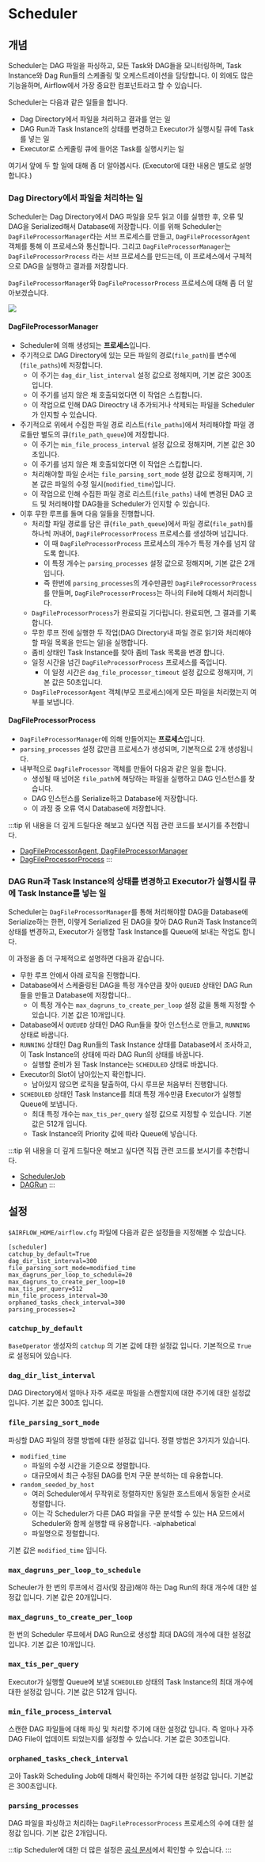 # Scheduler

## 개념

Scheduler는 DAG 파일을 파싱하고, 모든 Task와 DAG들을 모니터링하며, Task Instance와 Dag Run들의 스케줄링 및 오케스트레이션을 담당합니다.
이 외에도 많은 기능을하며, Airflow에서 가장 중요한 컴포넌트라고 할 수 있습니다.

Scheduler는 다음과 같은 일들을 합니다.

- Dag Directory에서 파일을 처리하고 결과를 얻는 일
- DAG Run과 Task Instance의 상태를 변경하고 Executor가 실행시킬 큐에 Task를 넣는 일
- Executor로 스케줄링 큐에 들어온 Task를 실행시키는 일

여기서 앞에 두 할 일에 대해 좀 더 알아봅시다. (Executor에 대한 내용은 별도로 설명합니다.)

### Dag Directory에서 파일을 처리하는 일

Scheduler는 Dag Directory에서 DAG 파일을 모두 읽고 이를 실행한 후, 오류 및 DAG을 Serialized해서 Database에 저장합니다.
이를 위해 Scheduler는 `DagFileProcessorManager`라는 서브 프로세스를 만들고, `DagFileProcessorAgent` 객체를 통해 이 프로세스와 통신합니다.
그리고 `DagFileProcessorManager`는 `DagFileProcessorProcess` 라는 서브 프로세스를 만드는데, 이 프로세스에서 구체적으로 DAG을 실행하고 결과를 저장합니다.

`DagFileProcessorManager`와 `DagFileProcessorProcess` 프로세스에 대해 좀 더 알아보겠습니다.

![](https://airflow.apache.org/docs/apache-airflow/stable/_images/dag_file_processing_diagram.png)

#### DagFileProcessorManager

- Scheduler에 의해 생성되는 **프로세스**입니다.
- 주기적으로 DAG Directory에 있는 모든 파일의 경로(`file_path`)를 변수에(`file_paths`)에 저장합니다.
  - 이 주기는 `dag_dir_list_interval` 설정 값으로 정해지며, 기본 값은 300초입니다.
  - 이 주기를 넘지 않은 채 호출되었다면 이 작업은 스킵합니다.
  - 이 작업으로 인해 DAG Direoctry 내 추가되거나 삭제되는 파일을 Scheduler가 인지할 수 있습니다.
- 주기적으로 위에서 수집한 파일 경로 리스트(`file_paths`)에서 처리해야할 파일 경로들만 별도의 큐(`file_path_queue`)에 저장합니다.
  - 이 주기는 `min_file_process_interval` 설정 값으로 정해지며, 기본 값은 30초입니다.
  - 이 주기를 넘지 않은 채 호출되었다면 이 작업은 스킵합니다.
  - 처리해야할 파일 순서는 `file_parsing_sort_mode` 설정 값으로 정해지며, 기본 값은 파일의 수정 일시(`modified_time`)입니다.
  - 이 작업으로 인해 수집한 파일 경로 리스트(`file_paths`) 내에 변경된 DAG 코드 및 처리해야할 DAG들을 Scheduler가 인지할 수 있습니다.
- 이후 무한 루프를 돌며 다음 일들을 진행합니다.
  - 처리할 파일 경로를 담은 큐(`file_path_queue`)에서 파일 경로(`file_path`)를 하나씩 꺼내어, `DagFileProcessorProcess` 프로세스를 생성하며 넘깁니다.
    - 이 때 `DagFileProcessorProcess` 프로세스의 개수가 특정 개수를 넘지 않도록 합니다.
    - 이 특정 개수는 `parsing_processes` 설정 값으로 정해지며, 기본 값은 2개입니다.
    - 즉 한번에 `parsing_processes`의 개수만큼만 `DagFileProcessorProcess`를 만들며, `DagFileProcessorProcess`는 하나의 File에 대해서 처리합니다.
  - `DagFileProcessorProcess`가 완료되길 기다립니다. 완료되면, 그 결과를 기록합니다.
  - 무한 루프 전에 실행한 두 작업(DAG Directory내 파일 경로 읽기와 처리해야할 파일 목록을 만드는 일)을 실행합니다.
  - 좀비 상태인 Task Instance를 찾아 좀비 Task 목록을 변경 합니다.
  - 일정 시간을 넘긴 `DagFileProcessorProcess` 프로세스를 죽입니다.
    - 이 일정 시간은 `dag_file_processor_timeout` 설정 값으로 정해지며, 기본 값은 50초입니다.
  - `DagFileProcessorAgent` 객체(부모 프로세스)에게 모든 파일을 처리했는지 여부를 보냅니다.

#### DagFileProcessorProcess

- `DagFileProcessorManager`에 의해 만들어지는 **프로세스**입니다.
- `parsing_processes` 설정 값만큼 프로세스가 생성되며, 기본적으로 2개 생성됩니다.
- 내부적으로 `DagFileProcessor` 객체를 만들어 다음과 같은 일을 합니다.
  - 생성될 때 넘어온 `file_path`에 해당하는 파일을 실행하고 DAG 인스턴스를 찾습니다.
  - DAG 인스턴스를 Serialize하고 Database에 저장합니다.
  - 이 과정 중 오류 역시 Database에 저장합니다.


:::tip
위 내용을 더 깊게 드릴다운 해보고 싶다면 직접 관련 코드를 보시기를 추천합니다.

- [DagFileProcessorAgent, DagFileProcessorManager](https://github.com/apache/airflow/blob/2.2.3/airflow/dag_processing/manager.py)
- [DagFileProcessorProcess](https://github.com/apache/airflow/blob/2.2.3/airflow/dag_processing/processor.py)
:::

### DAG Run과 Task Instance의 상태를 변경하고 Executor가 실행시킬 큐에 Task Instance를 넣는 일

Scheduler는 `DagFileProcessorManager`를 통해 처리해야할 DAG을 Database에 Serialize하는 한편,
이렇게 Serialized 된 DAG을 찾아 DAG Run과 Task Instance의 상태를 변경하고, Executor가 실행할 Task Instance를 Queue에 보내는 작업도 합니다.

이 과정을 좀 더 구체적으로 설명하면 다음과 같습니다.

- 무한 루프 안에서 아래 로직을 진행합니다.
- Database에서 스케줄링된 DAG을 특정 개수만큼 찾아 `QUEUED` 상태인 DAG Run들을 만들고 Database에 저장합니다..
  - 이 특정 개수는 `max_dagruns_to_create_per_loop` 설정 값을 통해 지정할 수 있습니다. 기본 값은 10개입니다.
- Database에서 `QUEUED` 상태인 DAG Run들을 찾아 인스턴스로 만들고, `RUNNING` 상태로 바꿉니다.
- `RUNNING` 상태인 Dag Run들의 Task Instance 상태를 Database에서 조사하고, 이 Task Instance의 상태에 따라 DAG Run의 상태를 바꿉니다.
  - 실행할 준비가 된 Task Instance는 `SCHEDULED` 상태로 바꿉니다.
- Executor의 Slot이 남아있는지 확인합니다.
  - 남아있지 않으면 로직을 탈출하여, 다시 루프문 처음부터 진행합니다.
- `SCHEDULED` 상태인 Task Instance를 최대 특정 개수만큼 Executor가 실행할 Queue에 보냅니다.
  - 최대 특정 개수는 `max_tis_per_query` 설정 값으로 지정할 수 있습니다. 기본 값은 512개 입니다.
  - Task Instance의 Priority 값에 따라 Queue에 넣습니다.

:::tip
위 내용을 더 깊게 드릴다운 해보고 싶다면 직접 관련 코드를 보시기를 추천합니다.

- [SchedulerJob](https://github.com/apache/airflow/blob/2.2.3/airflow/jobs/scheduler_job.py)
- [DAGRun](https://github.com/apache/airflow/blob/2.2.3/airflow/models/dagrun.py)
:::

## 설정

`$AIRFLOW_HOME/airflow.cfg` 파일에 다음과 같은 설정들을 지정해볼 수 있습니다.

```
[scheduler]
catchup_by_default=True
dag_dir_list_interval=300
file_parsing_sort_mode=modified_time
max_dagruns_per_loop_to_schedule=20
max_dagruns_to_create_per_loop=10
max_tis_per_query=512
min_file_process_interval=30
orphaned_tasks_check_interval=300
parsing_processes=2
```

### `catchup_by_default`

`BaseOperator` 생성자의 `catchup` 의 기본 값에 대한 설정값 입니다. 기본적으로 `True`로 설정되어 있습니다.

### `dag_dir_list_interval`

DAG Directory에서 얼마나 자주 새로운 파일을 스캔할지에 대한 주기에 대한 설정값 입니다. 기본 값은 300초 입니다.

### `file_parsing_sort_mode`

파싱할 DAG 파일의 정렬 방법에 대한 설정값 입니다. 정렬 방법은 3가지가 있습니다.

- `modified_time`
  - 파일의 수정 시간을 기준으로 정렬합니다.
  - 대규모에서 최근 수정된 DAG를 먼저 구문 분석하는 데 유용합니다.
- `random_seeded_by_host`
  - 여러 Scheduler에서 무작위로 정렬하지만 동일한 호스트에서 동일한 순서로 정렬합니다.
  - 이는 각 Scheduler가 다른 DAG 파일을 구문 분석할 수 있는 HA 모드에서 Scheduler와 함께 실행할 때 유용합니다.
-alphabetical
  - 파일명으로 정렬합니다.

기본 값은 `modified_time` 입니다.

### `max_dagruns_per_loop_to_schedule`

Scheuler가 한 번의 루프에서 검사(및 잠금)해야 하는 Dag Run의 촤대 개수에 대한 설정값 입니다. 기본 값은 20개입니다.

### `max_dagruns_to_create_per_loop`

한 번의 Scheduler 루프에서 DAG Run으로 생성할 최대 DAG의 개수에 대한 설정값 입니다. 기본 값은 10개입니다.

### `max_tis_per_query`

Executor가 실행할 Queue에 보낼 `SCHEDULED` 상태의 Task Instance의 최대 개수에 대한 설정값 입니다. 기본 값은 512개 입니다.

### `min_file_process_interval`

스캔한 DAG 파일들에 대해 파싱 및 처리할 주기에 대한 설정값 입니다. 즉 얼마나 자주 DAG File이 업데이트 되었는지를 설정할 수 있습니다. 기본 값은 30초입니다.

### `orphaned_tasks_check_interval`

고아 Task와 Scheduling Job에 대해서 확인하는 주기에 대한 설정값 입니다. 기본값은 300초입니다.

### `parsing_processes`

DAG 파일을 파싱하고 처리하는 `DagFileProcessorProcess` 프로세스의 수에 대한 설정값 입니다. 기본 값은 2개입니다.

:::tip
Scheduler에 대한 더 많은 설정은 [공식 문서](https://airflow.apache.org/docs/apache-airflow/stable/configurations-ref.html#scheduler)에서 확인할 수 있습니다.
:::
